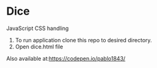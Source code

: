 # Dice
JavaScript CSS handling

1. To run application clone this repo to desired directory.
2. Open dice.html file

Also available at:https://codepen.io/pablo1843/
